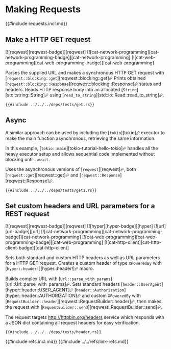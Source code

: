 # Making Requests

{{#include requests.incl.md}}

## Make a HTTP GET request

[![reqwest][reqwest-badge]][reqwest]  [![cat-network-programming][cat-network-programming-badge]][cat-network-programming]  [![cat-web-programming][cat-web-programming-badge]][cat-web-programming]

Parses the supplied URL and makes a synchronous HTTP GET request with [`reqwest::blocking::get`][reqwest::blocking::get]⮳ Prints obtained [`reqwest::blocking::Response`][reqwest::blocking::Response]⮳ status and headers. Reads HTTP response body into an allocated [`String`][std::string::String]⮳ using [`read_to_string`][std::io::Read::read_to_string]⮳.

```rust,editable,no_run
{{#include ../../../deps/tests/get.rs}}
```

## Async

A similar approach can be used by including the [`tokio`][tokio]⮳ executor to make the main function asynchronous, retrieving the same information.

In this example, [`tokio::main`][tokio-tutorial-hello-tokio]⮳ handles all the heavy executor setup and allows sequential code implemented without blocking until `.await`.

Uses the asynchronous versions of [`reqwest`][reqwest]⮳, both [`reqwest::get`][reqwest::get]⮳ and
[`reqwest::Response`][reqwest::Response]⮳.

```rust,no_run
{{#include ../../../deps/tests/get1.rs}}
```

## Set custom headers and URL parameters for a REST request

[![reqwest][reqwest-badge]][reqwest]  [![hyper][hyper-badge]][hyper]  [![url][url-badge]][url]  [![cat-network-programming][cat-network-programming-badge]][cat-network-programming]  [![cat-web-programming][cat-web-programming-badge]][cat-web-programming]  [![cat-http-client][cat-http-client-badge]][cat-http-client]

Sets both standard and custom HTTP headers as well as URL parameters for a HTTP GET request. Creates a custom header of type `XPoweredBy` with [`hyper::header!`][hyper::header!]⮳ macro.

Builds complex URL with [`Url::parse_with_params`][url::Url::parse_with_params]⮳. Sets standard headers
[`header::UserAgent`][hyper::header::USER_AGENT]⮳  [`header::Authorization`][hyper::header::AUTHORIZATION]⮳ and custom `XPoweredBy` with [`RequestBuilder::header`][reqwest::RequestBuilder::header]⮳, then makes the request with
[`RequestBuilder::send`][reqwest::RequestBuilder::send]⮳.

The request targets <http://httpbin.org/headers> service which responds with a JSON dict containing all request headers for easy verification.

```rust,editable,no_run
{{#include ../../../deps/tests/header.rs}}
```

{{#include refs.incl.md}}
{{#include ../../refs/link-refs.md}}
